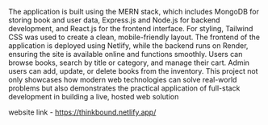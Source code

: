 The application is built using the MERN stack, which includes MongoDB for storing book
and user data, Express.js and Node.js for backend development, and React.js for the frontend
interface. For styling, Tailwind CSS was used to create a clean, mobile-friendly layout. The
frontend of the application is deployed using Netlify, while the backend runs on Render,
ensuring the site is available online and functions smoothly.
Users can browse books, search by title or category, and manage their cart. Admin users can
add, update, or delete books from the inventory. This project not only showcases how modern
web technologies can solve real-world problems but also demonstrates the practical application
of full-stack development in building a live, hosted web solution

website link - https://thinkbound.netlify.app/
